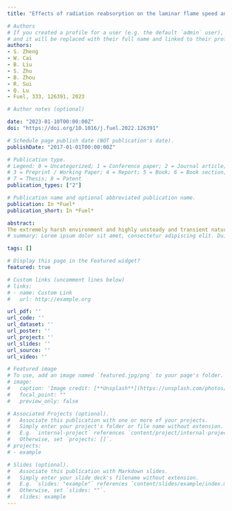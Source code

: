 ```yaml
---
title: "Effects of radiation reabsorption on the laminar flame speed and NO emission during aviation kerosene combustion at elevated pressures"

# Authors
# If you created a profile for a user (e.g. the default `admin` user), write the username (folder name) here 
# and it will be replaced with their full name and linked to their profile.
authors:
- S. Zheng
- W. Cai
- B. Liu
- S. Zhu
- B. Zhou
- R. Sui
- Q. Lu
- Fuel, 333, 126391, 2023

# Author notes (optional)

date: "2023-01-10T00:00:00Z"
doi: "https://doi.org/10.1016/j.fuel.2022.126391"

# Schedule page publish date (NOT publication's date).
publishDate: "2017-01-01T00:00:00Z"

# Publication type.
# Legend: 0 = Uncategorized; 1 = Conference paper; 2 = Journal article;
# 3 = Preprint / Working Paper; 4 = Report; 5 = Book; 6 = Book section;
# 7 = Thesis; 8 = Patent
publication_types: ["2"]

# Publication name and optional abbreviated publication name.
publication: In *Fuel*
publication_short: In *Fuel*

abstract: 
The extremely harsh environment and highly unsteady and transient nature during supersonic combustion bring great challenges for quantitative diagnostics. In the present work, for the first time, we report measurements of two-dimensional distributions of flame temperatures in a Rocket-Based Combined Cycle (RBCC) combustion chamber using a multispectral imaging technique with both spatial and spectral resolutions. The relation between the multispectral radiation intensity images and the flame 2-D temperature distributions was established by combing the Lvevenberg-Marquardt algorithm and the Hottel and Broughton emissivity models. The experimental results revealed that both laser-induced plasma (LIP) and plasma jet (PJ) torches had positive effects on combustion stabilization, and LIP had better effect on combustion enhancement. In the ignition stage of a fuel/air mixture with an equivalence ratio of 1.0, the average temperature of a flame initiated by LIP combustion enhancement was 100 K higher than that by PJ torch combustion enhancement. A recirculation zone was formed inside a cavity, which improved the combustion stability. The injected fuel and inflow were most fully mixed on the slope at the rear of the cavity, where 70 % and 65 % of the peak flame temperature points of LIP and JP were located, respectively. The combustion in the RBCC chamber showed an oscillation phenomenon that peak flame temperature and the flame structure oscillated continuously around the central axis with a horizontal extent of 162 mm. Due to the insufficient fuel blending, the oscillation amplitude was minimal when the equivalence ratio was 1.0. Overall, the results of flame temperature distributions demonstrated that the proposed multispectral thermometry was suitable for measuring temperatures of supersonic combustion flames. 
# summary: Lorem ipsum dolor sit amet, consectetur adipiscing elit. Duis posuere tellus ac convallis placerat. Proin tincidunt magna sed ex sollicitudin condimentum.

tags: []

# Display this page in the Featured widget?
featured: true

# Custom links (uncomment lines below)
# links:
# - name: Custom Link
#   url: http://example.org

url_pdf: ''
url_code: ''
url_dataset: ''
url_poster: ''
url_project: ''
url_slides: ''
url_source: ''
url_video: ''

# Featured image
# To use, add an image named `featured.jpg/png` to your page's folder. 
# image:
#   caption: 'Image credit: [**Unsplash**](https://unsplash.com/photos/pLCdAaMFLTE)'
#   focal_point: ""
#   preview_only: false

# Associated Projects (optional).
#   Associate this publication with one or more of your projects.
#   Simply enter your project's folder or file name without extension.
#   E.g. `internal-project` references `content/project/internal-project/index.md`.
#   Otherwise, set `projects: []`.
# projects:
# - example

# Slides (optional).
#   Associate this publication with Markdown slides.
#   Simply enter your slide deck's filename without extension.
#   E.g. `slides: "example"` references `content/slides/example/index.md`.
#   Otherwise, set `slides: ""`.
#   slides: example
---
```

